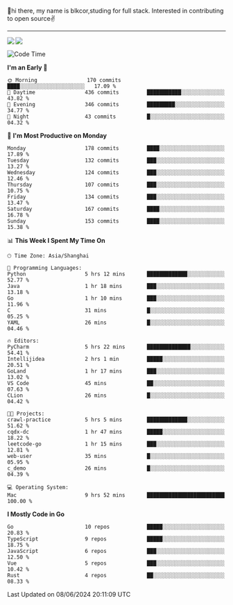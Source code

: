 👋hi there, my name is blkcor,studing for full stack.
Interested in contributing to open source✌️

<hr/>

![](https://github-readme-stats.vercel.app/api?username=blkcor)
<a href="https://github.com/blkcor/github-readme-stats">
    <img align="left" src="https://github-readme-stats.vercel.app/api/top-langs/?username=blkcor&hide=jupyter%20notebook,shaderlab,tex,c%23&langs_count=9" />
</a>


<!--START_SECTION:waka-->
![Code Time](http://img.shields.io/badge/Code%20Time-1%2C095%20hrs%204%20mins-blue)

**I'm an Early 🐤** 

```text
🌞 Morning                170 commits         ████░░░░░░░░░░░░░░░░░░░░░   17.09 % 
🌆 Daytime                436 commits         ███████████░░░░░░░░░░░░░░   43.82 % 
🌃 Evening                346 commits         █████████░░░░░░░░░░░░░░░░   34.77 % 
🌙 Night                  43 commits          █░░░░░░░░░░░░░░░░░░░░░░░░   04.32 % 
```
📅 **I'm Most Productive on Monday** 

```text
Monday                   178 commits         ████░░░░░░░░░░░░░░░░░░░░░   17.89 % 
Tuesday                  132 commits         ███░░░░░░░░░░░░░░░░░░░░░░   13.27 % 
Wednesday                124 commits         ███░░░░░░░░░░░░░░░░░░░░░░   12.46 % 
Thursday                 107 commits         ███░░░░░░░░░░░░░░░░░░░░░░   10.75 % 
Friday                   134 commits         ███░░░░░░░░░░░░░░░░░░░░░░   13.47 % 
Saturday                 167 commits         ████░░░░░░░░░░░░░░░░░░░░░   16.78 % 
Sunday                   153 commits         ████░░░░░░░░░░░░░░░░░░░░░   15.38 % 
```


📊 **This Week I Spent My Time On** 

```text
🕑︎ Time Zone: Asia/Shanghai

💬 Programming Languages: 
Python                   5 hrs 12 mins       █████████████░░░░░░░░░░░░   52.77 % 
Java                     1 hr 18 mins        ███░░░░░░░░░░░░░░░░░░░░░░   13.18 % 
Go                       1 hr 10 mins        ███░░░░░░░░░░░░░░░░░░░░░░   11.96 % 
C                        31 mins             █░░░░░░░░░░░░░░░░░░░░░░░░   05.25 % 
YAML                     26 mins             █░░░░░░░░░░░░░░░░░░░░░░░░   04.46 % 

🔥 Editors: 
PyCharm                  5 hrs 22 mins       ██████████████░░░░░░░░░░░   54.41 % 
Intellijidea             2 hrs 1 min         █████░░░░░░░░░░░░░░░░░░░░   20.51 % 
GoLand                   1 hr 17 mins        ███░░░░░░░░░░░░░░░░░░░░░░   13.02 % 
VS Code                  45 mins             ██░░░░░░░░░░░░░░░░░░░░░░░   07.63 % 
CLion                    26 mins             █░░░░░░░░░░░░░░░░░░░░░░░░   04.42 % 

🐱‍💻 Projects: 
crawl-practice           5 hrs 5 mins        █████████████░░░░░░░░░░░░   51.62 % 
cqdx-dc                  1 hr 47 mins        █████░░░░░░░░░░░░░░░░░░░░   18.22 % 
leetcode-go              1 hr 15 mins        ███░░░░░░░░░░░░░░░░░░░░░░   12.81 % 
web-user                 35 mins             █░░░░░░░░░░░░░░░░░░░░░░░░   05.95 % 
c_demo                   26 mins             █░░░░░░░░░░░░░░░░░░░░░░░░   04.39 % 

💻 Operating System: 
Mac                      9 hrs 52 mins       █████████████████████████   100.00 % 
```

**I Mostly Code in Go** 

```text
Go                       10 repos            █████░░░░░░░░░░░░░░░░░░░░   20.83 % 
TypeScript               9 repos             █████░░░░░░░░░░░░░░░░░░░░   18.75 % 
JavaScript               6 repos             ███░░░░░░░░░░░░░░░░░░░░░░   12.50 % 
Vue                      5 repos             ███░░░░░░░░░░░░░░░░░░░░░░   10.42 % 
Rust                     4 repos             ██░░░░░░░░░░░░░░░░░░░░░░░   08.33 % 
```




 Last Updated on 08/06/2024 20:11:09 UTC
<!--END_SECTION:waka-->


